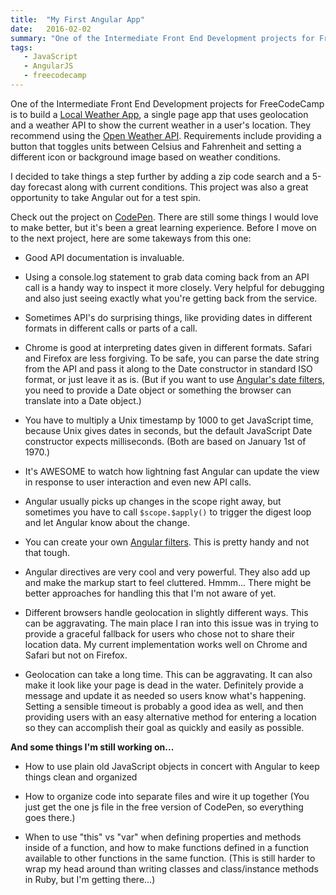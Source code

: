 ```yaml
---
title:  "My First Angular App"
date:   2016-02-02
summary: "One of the Intermediate Front End Development projects for FreeCodeCamp is to build a Local Weather App, a single page app that uses geolocation and a weather API to show the current weather in a user's location. They recommend using the Open Weather API. Requirements include providing a button that toggles units between Celsius and Fahrenheit and setting a different icon or background image based on weather conditions..."
tags: 
   - JavaScript
   - AngularJS
   - freecodecamp
---
```

One of the Intermediate Front End Development projects for FreeCodeCamp is to build a [Local Weather App](http://www.freecodecamp.com/challenges/show-the-local-weather), a single page app that uses geolocation and a weather API to show the current weather in a user's location.  They recommend using the [Open Weather API](http://openweathermap.org/api).  Requirements include providing a button that toggles units between Celsius and Fahrenheit and setting a different icon or background image based on weather conditions. 

I decided to take things a step further by adding a zip code search and a 5-day forecast along with current conditions.  This project was also a great opportunity to take Angular out for a test spin. 

Check out the project on [CodePen](http://codepen.io/AbbyJonesDev/full/zrEazz/).  There are still some things I would love to make better, but it's been a great learning experience.  Before I move on to the next project, here are some takeways from this one:


*  Good API documentation is invaluable.

*  Using a console.log statement to grab data coming back from an API call is a handy way to inspect it more closely.  Very helpful for debugging and also just seeing exactly what you're getting back from the service.

*  Sometimes API's do surprising things, like providing dates in different formats in different calls or parts of a call.  

*  Chrome is good at interpreting dates given in different formats.  Safari and Firefox are less forgiving.  To be safe, you can parse the date string from the API and pass it along to the Date constructor in standard ISO format, or just leave it as is.  (But if you want to use [Angular's date filters](https://docs.angularjs.org/api/ng/filter/date), you need to provide a Date object or something the browser can translate into a Date object.)

*  You have to multiply a Unix timestamp by 1000 to get JavaScript time, because Unix gives dates in seconds, but the default JavaScript Date constructor expects milliseconds.  (Both are based on January 1st of 1970.)

*  It's AWESOME to watch how lightning fast Angular can update the view in response to user interaction and even new API calls.

*  Angular usually picks up changes in the scope right away, but sometimes you have to call ```$scope.$apply()``` to trigger the digest loop and let Angular know about the change.

*  You can create your own [Angular filters](https://scotch.io/tutorials/building-custom-angularjs-filters).  This is pretty handy and not that tough.

* Angular directives are very cool and very powerful.  They also add up and make the markup start to feel cluttered.  Hmmm...  There might be better approaches for handling this that I'm not aware of yet.

*  Different browsers handle geolocation in slightly different ways.  This can be aggravating.  The main place I ran into this issue was in trying to provide a graceful fallback for users who chose not to share their location data.  My current implementation works well on Chrome and Safari but not on Firefox.

*  Geolocation can take a long time.  This can be aggravating.  It can also make it look like your page is dead in the water.  Definitely provide a message and update it as needed so users know what's happening.  Setting a sensible timeout is probably a good idea as well, and then providing users with an easy alternative method for entering a location so they can accomplish their goal as quickly and easily as possible.


**And some things I'm still working on...**

*  How to use plain old JavaScript objects in concert with Angular to keep things clean and organized

*  How to organize code into separate files and wire it up together (You just get the one js file in the free version of CodePen, so everything goes there.)

*  When to use "this" vs "var" when defining properties and methods inside of a function, and how to make functions defined in a function available to other functions in the same function.  (This is still harder to wrap my head around than writing classes and class/instance methods in Ruby, but I'm getting there...)